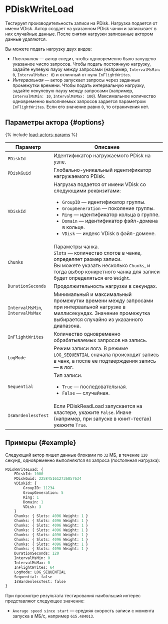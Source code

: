 # PDiskWriteLoad

Тестирует производительность записи на PDisk. Нагрузка подается от имени VDisk. Актор создает на указанном PDisk чанки и записывает в них случайные данные. После снятия нагрузки записанные актором данные удаляются.

Вы можете подать нагрузку двух видов:

* _Постоянная_ — актор следит, чтобы одновременно было запущено указанное число запросов. Чтобы подать постоянную нагрузку, задайте нулевую паузу между запросами (например, `IntervalMsMin: 0`, `IntervalMsMax: 0`) и отличный от нуля `InFlightWrites`.
* _Интервальная_ — актор запускает запросы через заданные промежутки времени. Чтобы подать интервальную нагрузку, задайте ненулевую паузу между запросами (например, `IntervalMsMin: 10`, `IntervalMsMax: 100`). Максимальное количество одновременно выполняемых запросов задается параметром `InFlightWrites`. Если его значение равно `0`, то ограничения нет.

## Параметры актора {#options}

{% include [load-actors-params](../_includes/load-actors-params.md) %}

| Параметр                             | Описание                                                                                                                                                                                                                                                                                                          |
|--------------------------------------|-------------------------------------------------------------------------------------------------------------------------------------------------------------------------------------------------------------------------------------------------------------------------------------------------------------------|
| `PDiskId`                            | Идентификатор нагружаемого PDisk на узле.                                                                                                                                                                                                                                                                         |
| `PDiskGuid`                          | Глобально-уникальный идентификатор нагружаемого PDisk.                                                                                                                                                                                                                                                            |
| `VDiskId`                            | Нагрузка подается от имени VDisk со следующими реквизитами:<ul><li>`GroupID` — идентификатор группы.</li><li>`GroupGeneration` — поколение группы.</li><li>`Ring` — идентификатор кольца в группе.</li><li>`Domain` — идентификатор фэйл-домена в кольце.</li><li>`VDisk` — индекс VDisk в фэйл-домене.</li></ul> |
| `Chunks`                             | Параметры чанка.<br/>`Slots` — количество слотов в чанке, определяет размер записи.<br/>Вы можете указать несколько `Chunks`, и тогда выбор конкретного чанка для записи будет определяться его `Weight`.                                                                                                         |
| `DurationSeconds`                    | Продолжительность нагрузки в секундах.                                                                                                                                                                                                                                                                            |
| `IntervalMsMin`,<br/>`IntervalMsMax` | Минимальный и максимальный промежутки времени между запросами при интервальной нагрузке в миллисекундах. Значение промежутка выбирается случайно из указанного диапазона.                                                                                                                                         |
| `InFlightWrites`                     | Количество одновременно обрабатываемых запросов на запись.                                                                                                                                                                                                                                                        |
| `LogMode`                            | Режим записи лога. В режиме `LOG_SEQUENTIAL` сначала происходит запись в чанк, а после ее подтверждения запись — в лог.                                                                                                                                                                                           |
| `Sequential`                         | Тип записи.<ul><li>`True` — последовательная.</li><li>`False` — случайная.</li></ul>                                                                                                                                                                                                                              |
| `IsWardenlessTest`                   | Если PDiskReadLoad запускается на кластере, укажите `False`. Иначе (например, при запуске в юнит-тестах) укажите `True`.                                                                                                                                                                                          |

## Примеры {#example}

Следующий актор пишет данные блоками по `32` МБ, в течение `120` секунд, одновременно выполняются `64` запроса (постоянная нагрузка):

```proto
PDiskWriteLoad: {
    PDiskId: 1000
    PDiskGuid: 2258451612736857634
    VDiskId: {
        GroupID: 11234
        GroupGeneration: 5
        Ring: 1
        Domain: 1
        VDisk: 3
    }
    Chunks: { Slots: 4096 Weight: 1 }
    Chunks: { Slots: 4096 Weight: 1 }
    Chunks: { Slots: 4096 Weight: 1 }
    Chunks: { Slots: 4096 Weight: 1 }
    Chunks: { Slots: 4096 Weight: 1 }
    Chunks: { Slots: 4096 Weight: 1 }
    Chunks: { Slots: 4096 Weight: 1 }
    Chunks: { Slots: 4096 Weight: 1 }
    DurationSeconds: 120
    IntervalMsMin: 0
    IntervalMsMax: 0
    InFlightWrites: 64
    LogMode: LOG_SEQUENTIAL
    Sequential: false
    IsWardenlessTest: false
}
```

При просмотре результата тестирования наибольший интерес представляют следующее значение:

* `Average speed since start` — средняя скорость записи с момента запуска в МБ/с, например `615.484013`.
